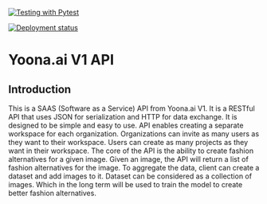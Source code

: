 [![Testing with Pytest](https://github.com/yoona-ai/yoona-v1/actions/workflows/test.yaml/badge.svg)](https://github.com/yoona-ai/yoona-v1/actions/workflows/test.yaml)

[![Deployment status](https://github.com/yoona-ai/yoona-v1/actions/workflows/deployment.yaml/badge.svg)](https://github.com/yoona-ai/yoona-v1/actions/workflows/deployment.yaml)

# Yoona.ai V1 API

## Introduction

This is a SAAS (Software as a Service) API from Yoona.ai V1.
It is a RESTful API that uses JSON for serialization and HTTP for data exchange.
It is designed to be simple and easy to use.
API enables creating a separate workspace for each organization.
Organizations can invite as many users as they want to their workspace.
Users can create as many projects as they want in their workspace.
The core of the API is the ability to create fashion alternatives for a given image.
Given an image, the API will return a list of fashion alternatives for the image.
To aggregate the data, client can create a dataset and add images to it.
Dataset can be considered as a collection of images.
Which in the long term will be used to train the model to create better fashion alternatives.
